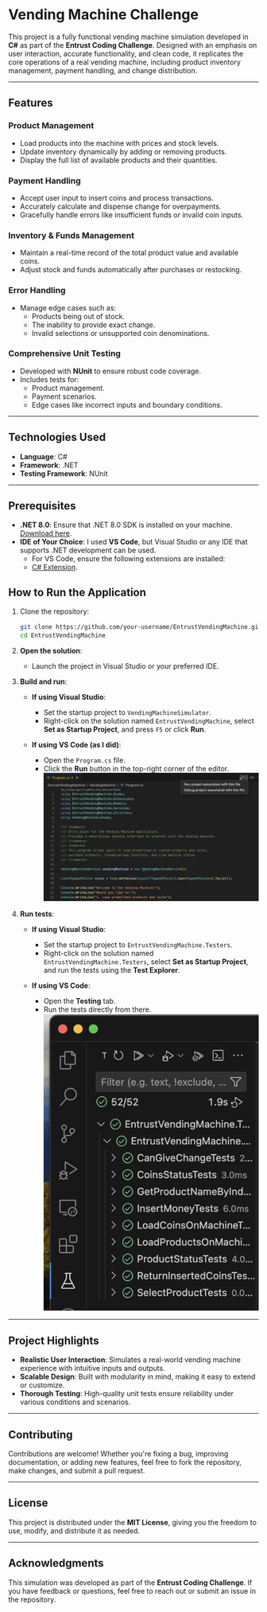 # Vending Machine Challenge

This project is a fully functional vending machine simulation developed in **C#** as part of the **Entrust Coding Challenge**. Designed with an emphasis on user interaction, accurate functionality, and clean code, it replicates the core operations of a real vending machine, including product inventory management, payment handling, and change distribution.

---

## Features

### Product Management
- Load products into the machine with prices and stock levels.
- Update inventory dynamically by adding or removing products.
- Display the full list of available products and their quantities.

### Payment Handling
- Accept user input to insert coins and process transactions.
- Accurately calculate and dispense change for overpayments.
- Gracefully handle errors like insufficient funds or invalid coin inputs.

### Inventory & Funds Management
- Maintain a real-time record of the total product value and available coins.
- Adjust stock and funds automatically after purchases or restocking.

### Error Handling
- Manage edge cases such as:
  - Products being out of stock.
  - The inability to provide exact change.
  - Invalid selections or unsupported coin denominations.

### Comprehensive Unit Testing
- Developed with **NUnit** to ensure robust code coverage.
- Includes tests for:
  - Product management.
  - Payment scenarios.
  - Edge cases like incorrect inputs and boundary conditions.

---

## Technologies Used
- **Language**: C#
- **Framework**: .NET
- **Testing Framework**: NUnit

---

## **Prerequisites**
  - **.NET 8.0**: Ensure that .NET 8.0 SDK is installed on your machine.  
  [Download here](https://dotnet.microsoft.com/download/dotnet/8.0).  
  - **IDE of Your Choice**: I used **VS Code**, but Visual Studio or any IDE that supports .NET development can be used.  
    - For VS Code, ensure the following extensions are installed:
    - [C# Extension](https://marketplace.visualstudio.com/items?itemName=ms-dotnettools.csharp).

## How to Run the Application

1. Clone the repository:
   ```bash
   git clone https://github.com/your-username/EntrustVendingMachine.git
   cd EntrustVendingMachine
   ```

2. **Open the solution**:  
   - Launch the project in Visual Studio or your preferred IDE.

3. **Build and run**:  
   - **If using Visual Studio**:  
     - Set the startup project to `VendingMachineSimulator`.  
     - Right-click on the solution named `EntrustVendingMachine`, select **Set as Startup Project**, and press `F5` or click **Run**.  
  
   - **If using VS Code (as I did)**:  
     - Open the `Program.cs` file.  
     - Click the **Run** button in the top-right corner of the editor.
     ![alt text](RunProject.png)

4. **Run tests**:
   - **If using Visual Studio**:  
     - Set the startup project to `EntrustVendingMachine.Testers`.  
     - Right-click on the solution named `EntrustVendingMachine.Testers`, select **Set as Startup Project**, and run the tests using the **Test Explorer**.  

   - **If using VS Code**:  
     - Open the **Testing** tab.  
     - Run the tests directly from there.
     ![alt text](TestingImage.png)

---

## Project Highlights

- **Realistic User Interaction**: Simulates a real-world vending machine experience with intuitive inputs and outputs.  
- **Scalable Design**: Built with modularity in mind, making it easy to extend or customize.  
- **Thorough Testing**: High-quality unit tests ensure reliability under various conditions and scenarios.  

---

## Contributing

Contributions are welcome! Whether you're fixing a bug, improving documentation, or adding new features, feel free to fork the repository, make changes, and submit a pull request.

---

## License

This project is distributed under the **MIT License**, giving you the freedom to use, modify, and distribute it as needed.

---

## Acknowledgments

This simulation was developed as part of the **Entrust Coding Challenge**. If you have feedback or questions, feel free to reach out or submit an issue in the repository.
